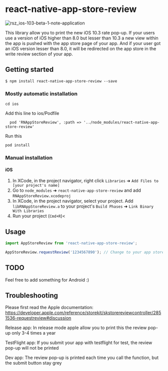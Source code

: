 
# react-native-app-store-review

![rsz_ios-103-beta-1-note-application](https://cloud.githubusercontent.com/assets/3551795/25345288/f78ff17e-2914-11e7-9939-8d2f6897bf7e.jpg)


This library allow you to print the new iOS 10.3 rate pop-up.
If your users use a version of iOS higher than 8.0 but lesser than 10.3 a new view within the app is pushed with the app store page of your app.
And if your user got an iOS version lesser than 8.0, it will be redirected on the app store in the write review section of your app.

## Getting started

`$ npm install react-native-app-store-review --save`

### Mostly automatic installation

```
cd ios
```

Add this line to ios/Podfile
```
  pod 'RNAppStoreReview', :path => '../node_modules/react-native-app-store-review'
```

Run this
```
pod install
```

### Manual installation


#### iOS

1. In XCode, in the project navigator, right click `Libraries` ➜ `Add Files to [your project's name]`
2. Go to `node_modules` ➜ `react-native-app-store-review` and add `RNAppStoreReview.xcodeproj`
3. In XCode, in the project navigator, select your project. Add `libRNAppStoreReview.a` to your project's `Build Phases` ➜ `Link Binary With Libraries`
4. Run your project (`Cmd+R`)<

## Usage
```javascript
import AppStoreReview from 'react-native-app-store-review';

AppStoreReview.requestReview('1234567890'); // Change to your app store id
```

## TODO

Feel free to add something for Android :) 

## Troubleshooting

Please first read the Apple documentation: https://developer.apple.com/reference/storekit/skstorereviewcontroller/2851536-requestreview#discussion

Release app:
In release mode apple allow you to print this the review pop-up only 3-4 times a year

TestFlight app:
If you submit your app with testflight for test, the review pop-up will not be printed

Dev app:
The review pop-up is printed each time you call the function, but the submit button stay grey
